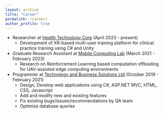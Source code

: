 ```yaml
---
layout: archive
title: "Career"
permalink: /career/
author_profile: true
---
```



* Researcher at <a href="http://htcore15.dwebs1.kr/" target="_blank">Health Technology Core</a> (April 2023 - present)  <br>
  - Development of XR-based multi-user training platform for clinical practice training using C# and Unity <br>
* Graduate Research Assistant at <a href="https://www.researchgate.net/lab/Mobile-Computing-Lab-Sangman-Moh" target="_blank">Mobile Computing Lab</a> (March 2021 -  February 2023)  <br>
  - Research on Reinforcement Learning based computation offloading for UAV-assisted edge computing environments <br>
* Programmer at <a href="http://tecbsl.com/" target="_blank">Technology and Business Solutions Ltd</a> (October 2019 - February 2021) <br>
  - Design, Develop web applications using C#, ASP.NET MVC, HTML, CSS, Javascript  <br>
  - Add and modify new and existing features <br>
  - Fix existing bugs/issues/recommendations by QA team <br>
  - Optimize database queries <br>

